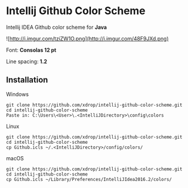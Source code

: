 # Intellij Github Color Scheme
Intellij IDEA Github color scheme for **Java**

![http://i.imgur.com/tziZW1O.png](http://i.imgur.com/48F9JXd.png)

Font: **Consolas 12 pt**

Line spacing: **1.2**

## Installation

Windows
```
git clone https://github.com/xdrop/intellij-github-color-scheme.git
cd intellij-github-color-scheme
Paste in: C:\Users\<User>\.<IntelliJDirectory>\config\colors
```

Linux
```
git clone https://github.com/xdrop/intellij-github-color-scheme.git
cd intellij-github-color-scheme
cp Github.icls ~/.<IntelliJDirectory>/config/colors/
```

macOS
```
git clone https://github.com/xdrop/intellij-github-color-scheme.git
cd intellij-github-color-scheme
cp Github.icls ~/Library/Preferences/IntelliJIdea2016.2/colors/
```
